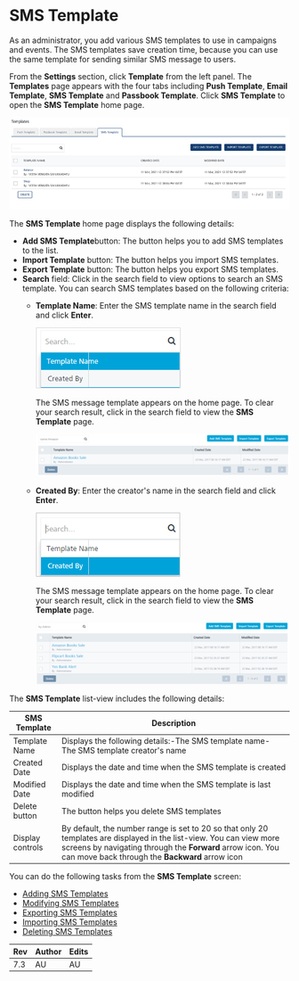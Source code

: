                               


SMS Template
============

As an administrator, you add various SMS templates to use in campaigns and events. The SMS templates save creation time, because you can use the same template for sending similar SMS message to users.

From the **Settings** section, click **Template** from the left panel. The **Templates** page appears with the four tabs including **Push Template**, **Email Template**, **SMS Template** and **Passbook Template**. Click **SMS Template** to open the **SMS Template** home page.

![](../Resources/Images/Settings/Templates/smstemplate/smshomepage_628x214.png)

The **SMS Template** home page displays the following details:

*   **Add SMS Template**button: The button helps you to add SMS templates to the list.
*   **Import Template** button: The button helps you import SMS templates.
*   **Export Template** button: The button helps you export SMS templates.
*   **Search** field: Click in the search field to view options to search an SMS template. You can search SMS templates based on the following criteria:
    *   **Template Name**: Enter the SMS template name in the search field and click **Enter**.
        
        ![](../Resources/Images/Settings/Templates/smstemplate/searchtemplatename.png)
        
        The SMS message template appears on the home page. To clear your search result, click in the search field to view the **SMS Template** page.
        
        ![](../Resources/Images/Settings/Templates/smstemplate/searchbyname_544x90.png)
        
    *   **Created By**: Enter the creator's name in the search field and click **Enter**.
        
        ![](../Resources/Images/Settings/Templates/smstemplate/searchcreatedby.png)
        
        The SMS message template appears on the home page. To clear your search result, click in the search field to view the **SMS Template** page.
        
        ![](../Resources/Images/Settings/Templates/smstemplate/searchbyresult_537x131.png)
        

The **SMS Template** list-view includes the following details:

  
| SMS Template | Description |
| --- | --- |
| Template Name | Displays the following details:-The SMS template name- The SMS template creator's name |
| Created Date | Displays the date and time when the SMS template is created |
| Modified Date | Displays the date and time when the SMS template is last modified |
| Delete button | The button helps you delete SMS templates |
| Display controls | By default, the number range is set to 20 so that only 20 templates are displayed in the list-view. You can view more screens by navigating through the **Forward** arrow icon. You can move back through the **Backward** arrow icon |

  
You can do the following tasks from the **SMS Template** screen:

*   [Adding SMS Templates](Adding_sms_temp.md)
*   [Modifying SMS Templates](Modifying_sms_temp.md)
*   [Exporting SMS Templates](Exporting_sms_temp.md)
*   [Importing SMS Templates](Importing_sms_temp.md)
*   [Deleting SMS Templates](Deleting_sms_temp.md)

  
| Rev | Author | Edits |
| --- | --- | --- |
| 7.3 | AU | AU |
